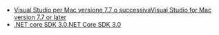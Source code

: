 * [<span data-ttu-id="7813f-101">Visual Studio per Mac versione 7.7 o successiva</span><span class="sxs-lookup"><span data-stu-id="7813f-101">Visual Studio for Mac version 7.7 or later</span></span>](https://visualstudio.microsoft.com/vs/mac/)
* [<span data-ttu-id="7813f-102">.NET core SDK 3.0</span><span class="sxs-lookup"><span data-stu-id="7813f-102">.NET Core SDK 3.0</span></span>](https://dotnet.microsoft.com/download/dotnet-core/3.0)